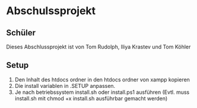 # Abschulssprojekt

## Schüler
Dieses Abschlussprojekt ist von Tom Rudolph, Iliya Krastev und Tom Köhler

## Setup
1. Den Inhalt des htdocs ordner in den htdocs ordner von xampp kopieren
2. Die install variablen in .SETUP anpassen.
3. Je nach betriebssystem install.sh oder install.ps1 ausführen (Evtl. muss install.sh mit chmod +x install.sh ausführbar gemacht werden)
